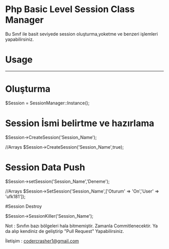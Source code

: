 # Php Basic Level Session Class Manager

Bu Sınıf ile basit seviyede session oluşturma,yoketme ve benzeri işlemleri yapabilirsiniz. 


# Usage 
-------------------------------------------------------------

# Oluşturma

$Session = SessionManager::Instance();

# Session İsmi belirtme ve hazırlama 

$Session->CreateSession('Session_Name');

//Arrays 
$Session->CreateSession('Session_Name',true);

# Session Data Push

$Session->setSession('Session_Name','Deneme');

//Arrays
$Session->SetSession('Session_Name',['Oturum' => 'On','User' => 'ufk181']);


#Session Destroy 

$Session->SessionKiller('Session_Name');



Not : Sınıfın bazı bölgeleri hala bitmemiştir. Zamanla Commitlenecektir. Ya da alıp kendiniz de geliştirip "Pull Request" Yapabilirsiniz. 


İletişim : codercrasher1@gmail.com


